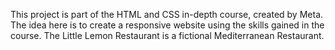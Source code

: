 This project is part of the HTML and CSS in-depth course, created by Meta. The idea here is to create a responsive website using the skills gained in the course. The Little Lemon Restaurant is a fictional Mediterranean Restaurant.
